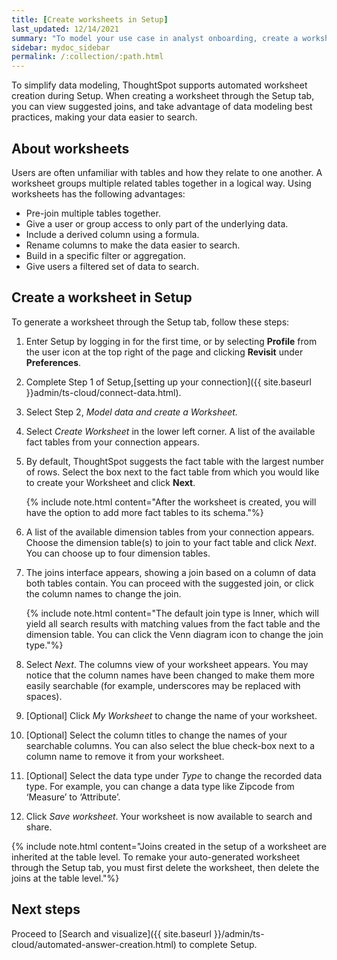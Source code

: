 ```yaml
---
title: [Create worksheets in Setup]
last_updated: 12/14/2021
summary: "To model your use case in analyst onboarding, create a worksheet."
sidebar: mydoc_sidebar
permalink: /:collection/:path.html
---
```


To simplify data modeling, ThoughtSpot supports automated worksheet creation during Setup. When creating a worksheet through the Setup tab, you can view suggested joins, and take advantage of data modeling best practices, making your data easier to search.

## About worksheets

Users are often unfamiliar with tables and how they relate to one another. A worksheet groups multiple related tables together in a logical way. Using worksheets has the following advantages:

* Pre-join multiple tables together.
* Give a user or group access to only part of the underlying data.
* Include a derived column using a formula.
* Rename columns to make the data easier to search.
* Build in a specific filter or aggregation.
* Give users a filtered set of data to search.

## Create a worksheet in Setup

To generate a worksheet through the Setup tab, follow these steps:

1. Enter Setup by logging in for the first time, or by selecting **Profile** from the user icon at the top right of the page and clicking **Revisit** under **Preferences**.

2. Complete Step 1 of Setup,[setting up your connection]({{ site.baseurl }}admin/ts-cloud/connect-data.html).

3. Select Step 2, *Model data and create a Worksheet.*

4. Select *Create Worksheet* in the lower left corner. A list of the available fact tables from your connection appears.

5. By default, ThoughtSpot suggests the fact table with the largest number of rows. Select the box next to the fact table from which you would like to create your Worksheet and click **Next**.<br>

   {% include note.html content="After the worksheet is created, you will have the option to add more fact tables to its schema."%}

6. A list of the available dimension tables from your connection appears. Choose the dimension table(s) to join to your fact table and click *Next*. You can choose up to four dimension tables.

7. The joins interface appears, showing a join based on a column of data both tables contain. You can proceed with the suggested join, or click the column names to change the join.<br>

   {% include note.html content="The default join type is Inner, which will yield all search results with matching values from the fact table and the dimension table. You can click the Venn diagram icon to change the join type."%}

8. Select *Next*. The columns view of your worksheet appears. You may notice that the column names have been changed to make them more easily searchable (for example, underscores may be replaced with spaces).

9. [Optional] Click *My Worksheet* to change the name of your worksheet.

10. [Optional] Select the column titles to change the names of your searchable columns. You can also select the blue check-box next to a column name to remove it from your worksheet.

11. [Optional] Select the data type under *Type* to change the recorded data type. For example, you can change a data type like Zipcode from ‘Measure’ to ‘Attribute’.

12. Click *Save worksheet*. Your worksheet is now available to search and share. <br>

   {% include note.html content="Joins created in the setup of a worksheet are inherited at the table level. To remake your auto-generated worksheet through the Setup tab, you must first delete the worksheet, then delete the joins at the table level."%}

## Next steps

Proceed to [Search and visualize]({{ site.baseurl }}/admin/ts-cloud/automated-answer-creation.html) to complete Setup.
